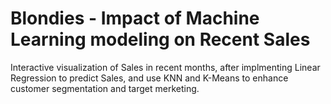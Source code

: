 # Blondies - Impact of Machine Learning modeling on Recent Sales 
Interactive visualization of Sales in recent months, after implmenting Linear Regression to predict Sales, and use KNN and K-Means to enhance
customer segmentation and target merketing.
